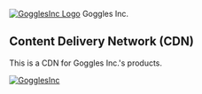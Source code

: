 [![GogglesInc Logo]()](https://gogglesinc.github.io/cdn/images/gogglesinclogolight-png.png) Goggles Inc.

## Content Delivery Network (CDN)

This is a CDN for Goggles Inc.'s products.

[![GogglesInc]()](https://gogglesinc.github.io/cdn/images/gogglesinclogolight-png.png)